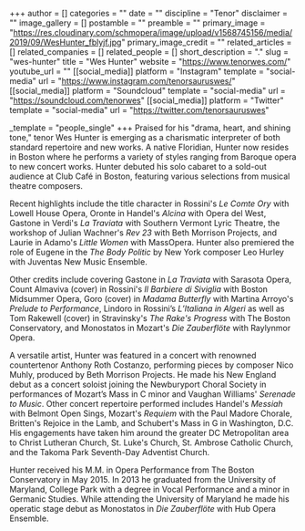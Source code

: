 +++
author = []
categories = ""
date = ""
discipline = "Tenor"
disclaimer = ""
image_gallery = []
postamble = ""
preamble = ""
primary_image = "https://res.cloudinary.com/schmopera/image/upload/v1568745156/media/2019/09/WesHunter_fblyjf.jpg"
primary_image_credit = ""
related_articles = []
related_companies = []
related_people = []
short_description = "."
slug = "wes-hunter"
title = "Wes Hunter"
website = "https://www.tenorwes.com/"
youtube_url = ""
[[social_media]]
platform = "Instagram"
template = "social-media"
url = "https://www.instagram.com/tenorsauruswes/"
[[social_media]]
platform = "Soundcloud"
template = "social-media"
url = "https://soundcloud.com/tenorwes"
[[social_media]]
platform = "Twitter"
template = "social-media"
url = "https://twitter.com/tenorsauruswes"

_template = "people_single"
+++
Praised for his "drama, heart, and shining tone," tenor Wes Hunter is emerging as a charismatic interpreter of both standard repertoire and new works. A native Floridian, Hunter now resides in Boston where he performs a variety of styles ranging from Baroque opera to new concert works. Hunter debuted his solo cabaret to a sold-out audience at Club Café in Boston, featuring various selections from musical theatre composers.

Recent highlights include the title character in Rossini's _Le Comte Ory_ with Lowell House Opera, Oronte in Handel's _Alcina_ with Opera del West, Gastone in Verdi's _La Traviata_ with Southern Vermont Lyric Theatre, the workshop of Julian Wachner's _Rev 23_ with Beth Morrison Projects, and Laurie in Adamo's _Little Women_ with MassOpera. Hunter also premiered the role of Eugene in the _The Body Politic_ by New York composer Leo Hurley with Juventas New Music Ensemble.

Other credits include covering Gastone in _La Traviata_ with Sarasota Opera, Count Almaviva (cover) in Rossini's _Il Barbiere di Siviglia_ with Boston Midsummer Opera, Goro (cover) in _Madama Butterfly_ with Martina Arroyo's _Prelude to Performance_, Lindoro in Rossini’s _L’Italiana in Algeri_ as well as Tom Rakewell (cover) in Stravinsky's _The Rake's Progress_ with The Boston Conservatory, and Monostatos in Mozart's _Die Zauberflöte_ with Raylynmor Opera.

A versatile artist, Hunter was featured in a concert with renowned countertenor Anthony Roth Costanzo, performing pieces by composer Nico Muhly, produced by Beth Morrison Projects. He made his New England debut as a concert soloist joining the Newburyport Choral Society in performances of Mozart’s Mass in C minor and Vaughan Williams' _Serenade to Music_. Other concert repertoire performed includes Handel's _Messiah_ with Belmont Open Sings, Mozart's _Requiem_ with the Paul Madore Chorale, Britten's Rejoice in the Lamb, and Schubert's Mass in G in Washington, D.C. His engagements have taken him around the greater DC Metropolitan area to Christ Lutheran Church, St. Luke's Church, St. Ambrose Catholic Church, and the Takoma Park Seventh-Day Adventist Church.

Hunter received his M.M. in Opera Performance from The Boston Conservatory in May 2015. In 2013 he graduated from the University of Maryland, College Park with a degree in Vocal Performance and a minor in Germanic Studies. While attending the University of Maryland he made his operatic stage debut as Monostatos in _Die Zauberflöte_ with Hub Opera Ensemble.